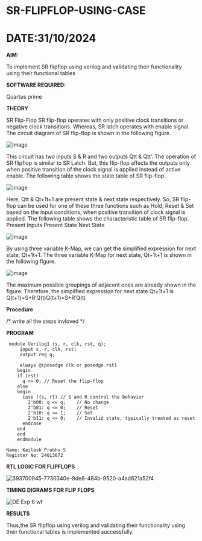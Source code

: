 # SR-FLIPFLOP-USING-CASE
# DATE:31/10/2024
**AIM:**

To implement  SR flipflop using verilog and validating their functionality using their functional tables

**SOFTWARE REQUIRED:**

Quartus prime

**THEORY**

SR Flip-Flop SR flip-flop operates with only positive clock transitions or negative clock transitions. Whereas, SR latch operates with enable signal. The circuit diagram of SR flip-flop is shown in the following figure.

![image](https://github.com/naavaneetha/SR-FLIPFLOP-USING-CASE/assets/154305477/0f710028-ad52-4d3e-9276-8714cf023a25)

 
This circuit has two inputs S & R and two outputs Qtt & Qtt’. The operation of SR flipflop is similar to SR Latch. But, this flip-flop affects the outputs only when positive transition of the clock signal is applied instead of active enable. The following table shows the state table of SR flip-flop.

![image](https://github.com/naavaneetha/SR-FLIPFLOP-USING-CASE/assets/154305477/dabfc4f4-87e3-4cbc-9472-f89ee1b5ed30)

 
Here, Qtt & Qt+1t+1 are present state & next state respectively. So, SR flip-flop can be used for one of these three functions such as Hold, Reset & Set based on the input conditions, when positive transition of clock signal is applied. The following table shows the characteristic table of SR flip-flop. Present Inputs Present State Next State

![image](https://github.com/naavaneetha/SR-FLIPFLOP-USING-CASE/assets/154305477/dd90d16c-aec5-4290-a586-e2346b1e9eb5)

 
By using three variable K-Map, we can get the simplified expression for next state, Qt+1t+1. The three variable K-Map for next state, Qt+1t+1 is shown in the following figure.

![image](https://github.com/naavaneetha/SR-FLIPFLOP-USING-CASE/assets/154305477/473efad6-d70b-4ca7-aeb7-898bbfca319f)

 
The maximum possible groupings of adjacent ones are already shown in the figure. Therefore, the simplified expression for next state Qt+1t+1 is Q(t+1)=S+R′Q(t)Q(t+1)=S+R′Q(t)

**Procedure**

/* write all the steps invloved */

**PROGRAM**
```
 module Verilog1 (s, r, clk, rst, q);
     input s, r, clk, rst;
     output reg q;

     always @(posedge clk or posedge rst)
    begin
    if (rst)
      q <= 0; // Reset the flip-flop
    else
    begin
      case ({s, r}) // S and R control the behavior
        2'b00: q <= q;    // No change
        2'b01: q <= 0;    // Reset
        2'b10: q <= 1;    // Set
        2'b11: q <= 0;    // Invalid state, typically treated as reset
      endcase
    end
    end
    endmodule
```
```
Name: Kailash Prabhu S
Register No: 24013672
```
**RTL LOGIC FOR FLIPFLOPS**


![393700945-7730340e-9de8-484b-9520-a4ad621a52f4](https://github.com/user-attachments/assets/0717da75-a219-4711-b897-5d4c65f0dae2)


**TIMING DIGRAMS FOR FLIP FLOPS**


![DE Exp 6 wf](https://github.com/user-attachments/assets/4fdc41de-805d-4a49-a78a-737a8f3806e4)


**RESULTS**

 Thus,the SR flipflop using verilog and validating their functionality using their functional tables is implemented successfully.
